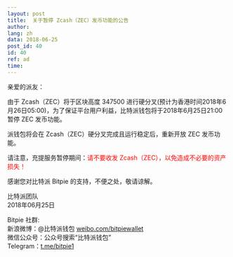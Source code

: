 ```yaml
---
layout: post
title:  关于暂停 Zcash（ZEC）发币功能的公告
author: 
lang: zh
data: 2018-06-25
post_id: 40
id: 40
ref: ad
time: 
---
```


亲爱的派友：

由于 Zcash（ZEC）将于区块高度 347500 进行硬分叉(预计为香港时间2018年6月26日05:00)，为了保证平台用户利益，比特派钱包将于2018年6月25日21:00暂停 ZEC 发币功能。

派钱包将会在 Zcash（ZEC）硬分叉完成且运行稳定后，重新开放 ZEC 发币功能。

请注意，充提服务暂停期间：<span style="color:red">请不要收发 Zcash（ZEC），以免造成不必要的资产损失！</span>

感谢您对比特派 Bitpie 的支持，不便之处，敬请谅解。

比特派团队<br/>
2018年06月25日

Bitpie 社群:<br/>
新浪微博：@比特派钱包 <a href="https://weibo.com/bitpiewallet" target="_blank">weibo.com/bitpiewallet</a><br/>
微信公众号：公众号搜索“比特派钱包”<br/>
Telegram：<a href="https://t.me/bitpie1" target="_blank">t.me/bitpie1</a>


